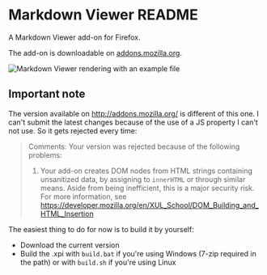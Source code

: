 # Markdown Viewer README
A Markdown Viewer add-on for Firefox.

The add-on is downloadable on [addons.mozilla.org](https://addons.mozilla.org/fr/firefox/addon/markdown-viewer/).

![Markdown Viewer rendering with an example file](http://i.imgur.com/iA5BaAu.png)

## Important note
The version available on http://addons.mozilla.org/ is different of this one. I can't submit the latest changes because of the use of a JS property I can't not use. So it gets rejected every time:

> Comments:
> Your version was rejected because of the following problems:
> 
> 1) Your add-on creates DOM nodes from HTML strings containing unsanitized data, by assigning to `innerHTML` or through similar means. Aside from being inefficient, this is a major security risk. For more information, see https://developer.mozilla.org/en/XUL_School/DOM_Building_and_HTML_Insertion

The easiest thing to do for now is to build it by yourself:
* Download the current version
* Build the .xpi with `build.bat` if you're using Windows (7-zip required in the path) or with `build.sh` if you're using Linux